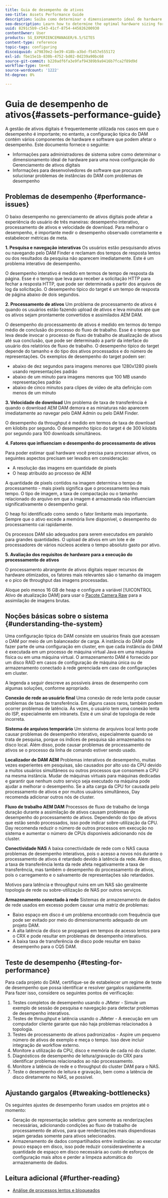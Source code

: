```yaml
---
title: Guia de desempenho de ativos
seo-title: Assets Performance Guide
description: Saiba como determinar o dimensionamento ideal de hardware para uma nova configuração do Gerenciamento de ativos digitais (DAM) e como solucionar problemas de desempenho
seo-description: Learn how to determine the optimal hardware sizing for a new Digital Asset Management (DAM) setup and how to troubleshoot performance issues
uuid: 8291c5b9-c543-41cf-8754-445826200930
contentOwner: User
products: SG_EXPERIENCEMANAGER/6.5/SITES
content-type: reference
topic-tags: configuring
discoiquuid: a79839e2-be39-418b-a3bd-f5457e555172
exl-id: fbe15e1b-830b-4752-bd02-0d239a90bc68
source-git-commit: b220adf6fa3e9faf94389b9a9416b7fca2f89d9d
workflow-type: tm+mt
source-wordcount: '1222'
ht-degree: 0%

---
```


# Guia de desempenho de ativos{#assets-performance-guide}

A gestão de ativos digitais é frequentemente utilizada nos casos em que o desempenho é importante; no entanto, a configuração típica do DAM contém vários componentes de hardware e software que podem afetar o desempenho. Este documento fornece o seguinte:

* Informações para administradores de sistema sobre como determinar o dimensionamento ideal de hardware para uma nova configuração do Gerenciamento de ativos digitais
* Informações para desenvolvedores de software que procuram solucionar problemas de instâncias do DAM com problemas de desempenho

## Problemas de desempenho {#performance-issues}

O baixo desempenho no gerenciamento de ativos digitais pode afetar a experiência do usuário de três maneiras: desempenho interativo, processamento de ativos e velocidade de download. Para melhorar o desempenho, é importante medir o desempenho observado corretamente e estabelecer métricas de meta.

**1. Pesquisa e navegação interativas** Os usuários estão pesquisando ativos ou navegando pelo DAM Finder e reclamam dos tempos de resposta lentos ou dos resultados da pesquisa não aparecem imediatamente. Este é um problema interativo de desempenho.

O desempenho interativo é medido em termos de tempo de resposta da página. Esse é o tempo que leva para receber a solicitação HTTP para fechar a resposta HTTP, que pode ser determinada a partir dos arquivos de log da solicitação. O desempenho típico do target é um tempo de resposta de página abaixo de dois segundos.

**2. Processamento de ativos** Um problema de processamento de ativos é quando os usuários estão fazendo upload de ativos e leva minutos até que os ativos sejam prontamente convertidos e assimilados AEM DAM.

O desempenho do processamento de ativos é medido em termos do tempo médio de conclusão do processo do fluxo de trabalho. Esse é o tempo que leva desde invocar o processo de fluxo de trabalho de atualização de ativos até sua conclusão, que pode ser determinado a partir da interface do usuário dos relatórios de fluxo de trabalho. O desempenho típico do target depende do tamanho e do tipo dos ativos processados e do número de representações. Os exemplos de desempenho do target podem ser:

* abaixo de dez segundos para imagens menores que 1280x1280 pixels usando representações padrão
* abaixo de um minuto para imagens menores que 100 MB usando representações padrão
* abaixo de cinco minutos para clipes de vídeo de alta definição com menos de um minuto

**3. Velocidade de download** Um problema de taxa de transferência é quando o download AEM DAM demora e as miniaturas não aparecem imediatamente ao navegar pelo DAM Admin ou pelo DAM Finder.

O desempenho da throughput é medido em termos de taxa de download em kilobits por segundo. O desempenho típico do target é de 300 kilobits por segundo para 100 downloads simultâneos.

**4. Fatores que influenciam o desempenho do processamento de ativos**

Para poder estimar qual hardware você precisa para processar ativos, os seguintes aspectos precisam ser levados em consideração:

* A resolução das imagens em quantidade de pixels
* O heap atribuído ao processo de AEM

A quantidade de pixels contidos na imagem determina o tempo de processamento - mais pixels significa que o processamento leva mais tempo.
O tipo de imagem, a taxa de compactação ou o tamanho relacionado do arquivo em que a imagem é armazenada não influenciam significativamente o desempenho geral.

O heap foi identificado como sendo o fator limitante mais importante. Sempre que o ativo excede a memória livre disponível, o desempenho do processamento cai rapidamente.

Os processos DAM são adequados para serem executados em paralelo para grandes quantidades. O upload de ativos em um lote e de processadores de vários núcleos acelera o tempo absoluto gasto por ativo.

**5. Avaliação dos requisitos de hardware para a execução do processamento de ativos**

O processamento abrangente de ativos digitais requer recursos de hardware otimizados, os fatores mais relevantes são o tamanho da imagem e o pico de throughput das imagens processadas.

Aloque pelo menos 16 GB de heap e configure a variável [!UICONTROL Ativo de atualização DAM] para usar o [Pacote Camera Raw](/help/assets/camera-raw.md) para a assimilação de imagens brutas.

## Noções básicas sobre o sistema {#understanding-the-system}

Uma configuração típica do DAM consiste em usuários finais que acessam o DAM por meio de um balanceador de carga. A instância do DAM pode fazer parte de uma configuração em cluster, em que cada instância do DAM é executada em um processo de máquina virtual Java em uma máquina física ou em uma máquina virtual. O armazenamento DAM é fornecido por um disco RAID em casos de configuração de máquina única ou de armazenamento conectado à rede gerenciada em caso de configurações em cluster.

A legenda a seguir descreve as possíveis áreas de desempenho com algumas soluções, conforme apropriado.

**Conexão de rede ao usuário final** Uma conexão de rede lenta pode causar problemas de taxa de transferência. Em alguns casos raros, também podem ocorrer problemas de latência. Às vezes, o usuário tem uma conexão lenta do ISP, especialmente em intranets. Este é um sinal de topologia de rede incorreta.

**Sistema de arquivos temporário** Um sistema de arquivos local lento pode causar problemas de desempenho interativo, especialmente quando se trata de pesquisa, porque os índices de pesquisa são armazenados no disco local. Além disso, pode causar problemas de processamento de ativos se o processo da linha de comando estiver sendo usado.

**Localizador de DAM AEM** Problemas interativos de desempenho, muitas vezes experientes em pesquisas, são causados por alto uso da CPU devido a muitos usuários simultâneos ou outros processos que consomem a CPU na mesma instância. Mudar de máquinas virtuais para máquinas dedicadas e garantir que nenhum outro serviço seja executado na máquina pode ajudar a melhorar o desempenho. Se a alta carga da CPU for causada pelo processamento de ativos e por muitos usuários simultâneos, Day recomenda adicionar outros nós de cluster.

**Fluxo de trabalho AEM DAM** Processos de fluxo de trabalho de longa duração durante a assimilação de ativos causam problemas de desempenho do processamento de ativos. Dependendo do tipo de ativos que estão sendo processados, isso pode indicar sobre-utilização da CPU. Day recomenda reduzir o número de outros processos em execução no sistema e aumentar o número de CPUs disponíveis adicionando nós de cluster.

**Conectividade NAS** A baixa conectividade de rede com o NAS causa problemas de desempenho interativos, pois o acesso a novos nós durante o processamento de ativos é retardado devido à latência da rede. Além disso, a taxa de transferência lenta da rede afeta negativamente a taxa de transferência, mas também o desempenho do processamento de ativos, pois o carregamento e o salvamento de representações são retardados.

Motivos para latência e throughput ruins em um NAS são geralmente topologia de rede ou sobre-utilização de NAS por outros serviços.

**Armazenamento conectado à rede** Sistemas de armazenamento de dados de rede usados em excesso podem causar uma matriz de problemas:

* Baixo espaço em disco é um problema encontrado com frequência que pode ser evitado por meio do dimensionamento adequado de um projeto DAM.
* A alta latência de disco se propagará em tempos de acesso lentos para o CRX e pode resultar em problemas de desempenho interativos.
* A baixa taxa de transferência de disco pode resultar em baixo desempenho para o CQ5 DAM.

## Teste de desempenho {#testing-for-performance}

Para cada projeto do DAM, certifique-se de estabelecer um regime de teste de desempenho que possa identificar e resolver gargalos rapidamente. Para fazer isso, considere os seguintes pontos de verificação:

1. Testes completos de desempenho usando o JMeter - Simule um exemplo de sessão de pesquisa e navegação para detectar problemas de desempenho interativos.
1. Testes de throughput e latência usando o JMeter - A execução em um computador cliente garante que não haja problemas relacionados à topologia.
1. Testes de processamento de ativos padronizados - Aspire um pequeno número de ativos de exemplo e meça o tempo. Isso deve incluir integração de workflow externo.
1. Monitore a utilização da CPU, disco e memória de cada nó do cluster.
1. Diagnósticos de desempenho de leitura/gravação do CRX para identificar problemas relacionados ao não processamento.
1. Monitore a latência de rede e o throughput do cluster DAM para o NAS.
1. Teste o desempenho de leitura e gravação, bem como a latência de disco diretamente no NAS, se possível.

## Ajustando gargalos {#tweaking-bottlenecks}

Os seguintes ajustes de desempenho foram usados em projetos até o momento:

* Geração de representação seletiva: gere somente as renderizações necessárias, adicionando condições ao fluxo de trabalho de processamento de ativos, para que renderizações mais dispendiosas sejam geradas somente para ativos selecionados.
* Armazenamento de dados compartilhados entre instâncias: ao executar pouco espaço em disco, isso pode reduzir consideravelmente a quantidade de espaço em disco necessária ao custo de esforços de configuração mais altos e perder a limpeza automática do armazenamento de dados.

## Leitura adicional {#further-reading}

* [Análise de processos lentos e bloqueados](https://helpx.adobe.com/experience-manager/kb/AnalyzeSlowAndBlockedProcesses.html)
